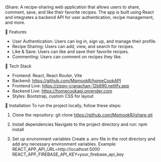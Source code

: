iShare:
A recipe-sharing web application that allows users to share, comment, save, and like their favorite recipes. 
The app is built using React and integrates a backend API for user authentication, recipe management, and more.

🍎 Features
- User Authentication: Users can log in, sign up, and manage their profile.
- Recipe Sharing: Users can add, view, and search for recipes.
- Like & Save: Users can like and save their favorite recipes.
- Commenting: Users can comment on recipes they like.

🍍 Tech Stack
- Frontend: React, React Router, Vite
- Backend: https://github.com/MpmookR/homeCookAPI
- Frontend Live: https://zippy-cranachan-12b890.netlify.app
- Backend Live: https://homecookapi.onrender.com
- Styles: Bootstrap, custom CSS for layout

🍳 Installation
To run the project locally, follow these steps:

1. Clone the repository: 
    git clone https://github.com/MpmookR/ishare.git

2. Install dependencies
    Navigate to the project directory and run: npm install

3. Set up environment variables
    Create a .env file in the root directory and add any necessary environment variables. 
    Example:
        REACT_APP_API_URL=http://localhost:5000
        REACT_APP_FIREBASE_API_KEY=your_firebase_api_key




